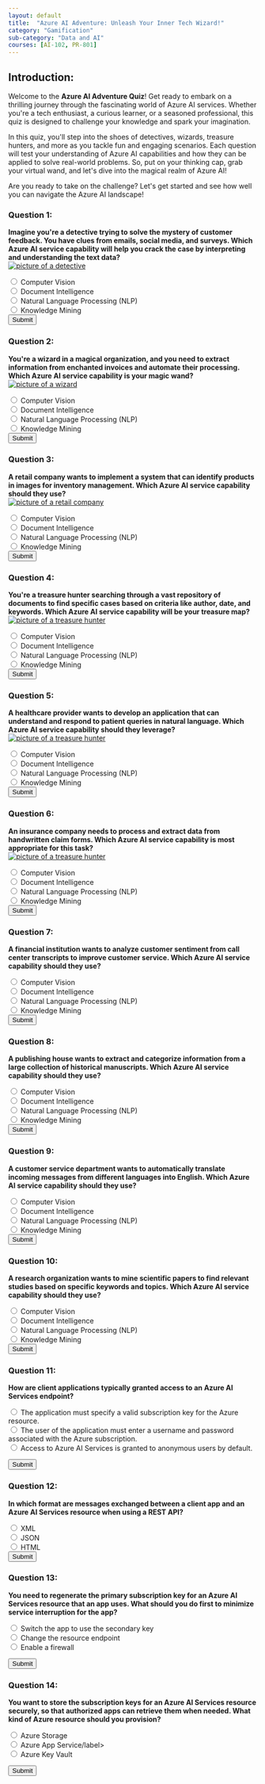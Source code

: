 ```yaml
---
layout: default
title:  "Azure AI Adventure: Unleash Your Inner Tech Wizard!"
category: "Gamification"
sub-category: "Data and AI"
courses: [AI-102, PR-801]
---
```


## Introduction:
Welcome to the **Azure AI Adventure Quiz**! Get ready to embark on a thrilling journey through the fascinating world of Azure AI services. Whether you're a tech enthusiast, a curious learner, or a seasoned professional, this quiz is designed to challenge your knowledge and spark your imagination.

In this quiz, you'll step into the shoes of detectives, wizards, treasure hunters, and more as you tackle fun and engaging scenarios. Each question will test your understanding of Azure AI capabilities and how they can be applied to solve real-world problems. So, put on your thinking cap, grab your virtual wand, and let's dive into the magical realm of Azure AI!

Are you ready to take on the challenge? Let's get started and see how well you can navigate the Azure AI landscape! 

### Question 1:
**Imagine you're a detective trying to solve the mystery of customer feedback. You have clues from emails, social media, and surveys. Which Azure AI service capability will help you crack the case by interpreting and understanding the text data?** <br>
<a href="./images/d1.png">
  <img src="./images/d1.png" alt="picture of a detective">
</a>
<br>
<form id="quizForm1">
  <input type="radio" id="q1a" name="q1" value="A">
  <label for="q1a">Computer Vision </label><br>
  <input type="radio" id="q1b" name="q1" value="B">
  <label for="q1b">Document Intelligence</label><br>
  <input type="radio" id="q1c" name="q1" value="C">
  <label for="q1c">Natural Language Processing (NLP) </label><br>
  <input type="radio" id="q1d" name="q1" value="D">
  <label for="q1d">Knowledge Mining</label><br>
  <button type="button" onclick="checkAnswer('q1', 'C', 'result1')" class="styled-button">Submit</button>
</form>

<p id="result1"></p>

### Question 2:
**You're a wizard in a magical organization, and you need to extract information from enchanted invoices and automate their processing. Which Azure AI service capability is your magic wand?** <br>
<a href="./images/d2.png">
  <img src="./images/d2.png" alt="picture of a wizard">
</a>

<form id="quizForm2">
  <input type="radio" id="q2a" name="q2" value="A">
  <label for="q2a">Computer Vision </label><br>
  <input type="radio" id="q2b" name="q2" value="B">
  <label for="q2b">Document Intelligence</label><br>
  <input type="radio" id="q2c" name="q2" value="C">
  <label for="q2c">Natural Language Processing (NLP) </label><br>
  <input type="radio" id="q2d" name="q2" value="D">
  <label for="q2d">Knowledge Mining</label><br>
  <button type="button" onclick="checkAnswer('q2', 'B', 'result2')" class="styled-button">Submit</button>
</form>

<p id="result2"></p>

### Question 3:
**A retail company wants to implement a system that can identify products in images for inventory management. Which Azure AI service capability should they use?** <br>
<a href="./images/d3.png">
  <img src="./images/d3.png" alt="picture of a retail company">
</a>
<br>

<form id="quizForm3">
  <input type="radio" id="q3a" name="q3" value="A">
  <label for="q3a">Computer Vision </label><br>
  <input type="radio" id="q3b" name="q3" value="B">
  <label for="q3b">Document Intelligence</label><br>
  <input type="radio" id="q3c" name="q3" value="C">
  <label for="q3c">Natural Language Processing (NLP) </label><br>
  <input type="radio" id="q3d" name="q3" value="D">
  <label for="q3d">Knowledge Mining</label><br>
  <button type="button" onclick="checkAnswer('q3', 'A', 'result3')" class="styled-button">Submit</button>
</form>

<p id="result3"></p>

### Question 4:
**You're a treasure hunter searching through a vast repository of documents to find specific cases based on criteria like author, date, and keywords. Which Azure AI service capability will be your treasure map?** <br>
<a href="./images/d4.png">
  <img src="./images/d4.png" alt="picture of a treasure hunter">
</a>
<br>

<form id="quizForm4">
  <input type="radio" id="q4a" name="q4" value="A">
  <label for="q4a">Computer Vision </label><br>
  <input type="radio" id="q4b" name="q4" value="B">
  <label for="q4b">Document Intelligence</label><br>
  <input type="radio" id="q4c" name="q4" value="C">
  <label for="q4c">Natural Language Processing (NLP) </label><br>
  <input type="radio" id="q4d" name="q4" value="D">
  <label for="q4d">Knowledge Mining</label><br>
  <button type="button" onclick="checkAnswer('q4', 'D', 'result4')" class="styled-button">Submit</button>
</form>

<p id="result4"></p>

### Question 5:
**A healthcare provider wants to develop an application that can understand and respond to patient queries in natural language. Which Azure AI service capability should they leverage?** <br>
<a href="./images/d5.png">
  <img src="./images/d5.png" alt="picture of a treasure hunter">
</a>
<br>

<form id="quizForm5">
  <input type="radio" id="q5a" name="q5" value="A">
  <label for="q5a">Computer Vision </label><br>
  <input type="radio" id="q5b" name="q5" value="B">
  <label for="q5b">Document Intelligence</label><br>
  <input type="radio" id="q5c" name="q5" value="C">
  <label for="q5c">Natural Language Processing (NLP) </label><br>
  <input type="radio" id="q5d" name="q5" value="D">
  <label for="q5d">Knowledge Mining</label><br>
  <button type="button" onclick="checkAnswer('q5', 'C', 'result5')" class="styled-button">Submit</button>
</form>

<p id="result5"></p>

### Question 6:
**An insurance company needs to process and extract data from handwritten claim forms. Which Azure AI service capability is most appropriate for this task?** <br>
<a href="./images/d6.png">
  <img src="./images/d6.png" alt="picture of a treasure hunter">
</a>
<br>

<form id="quizForm6">
  <input type="radio" id="q6a" name="q6" value="A">
  <label for="q6a">Computer Vision </label><br>
  <input type="radio" id="q6b" name="q6" value="B">
  <label for="q6b">Document Intelligence</label><br>
  <input type="radio" id="q6c" name="q6" value="C">
  <label for="q6c">Natural Language Processing (NLP) </label><br>
  <input type="radio" id="q6d" name="q6" value="D">
  <label for="q6d">Knowledge Mining</label><br>
  <button type="button" onclick="checkAnswer('q6', 'B', 'result6')" class="styled-button">Submit</button>
</form>

<p id="result6"></p>

### Question 7:
**A financial institution wants to analyze customer sentiment from call center transcripts to improve customer service. Which Azure AI service capability should they use?**

<form id="quizForm6">
  <input type="radio" id="q7a" name="q7" value="A">
  <label for="q7a">Computer Vision </label><br>
  <input type="radio" id="q7b" name="q7" value="B">
  <label for="q7b">Document Intelligence</label><br>
  <input type="radio" id="q7c" name="q7" value="C">
  <label for="q7c">Natural Language Processing (NLP) </label><br>
  <input type="radio" id="q7d" name="q7" value="D">
  <label for="q7d">Knowledge Mining</label><br>
  <button type="button" onclick="checkAnswer('q7', 'C', 'result7')" class="styled-button">Submit</button>
</form>

<p id="result7"></p>

### Question 8:
**A publishing house wants to extract and categorize information from a large collection of historical manuscripts. Which Azure AI service capability should they use?**

<form id="quizForm6">
  <input type="radio" id="q8a" name="q8" value="A">
  <label for="q8a">Computer Vision </label><br>
  <input type="radio" id="q8b" name="q8" value="B">
  <label for="q8b">Document Intelligence</label><br>
  <input type="radio" id="q8c" name="q8" value="C">
  <label for="q8c">Natural Language Processing (NLP) </label><br>
  <input type="radio" id="q8d" name="q8" value="D">
  <label for="q8d">Knowledge Mining</label><br>
  <button type="button" onclick="checkAnswer('q8', 'D', 'result8')" class="styled-button">Submit</button>
</form>

<p id="result8"></p>

### Question 9:
**A customer service department wants to automatically translate incoming messages from different languages into English. Which Azure AI service capability should they use?**

<form id="quizForm6">
  <input type="radio" id="q9a" name="q9" value="A">
  <label for="q9a">Computer Vision </label><br>
  <input type="radio" id="q9b" name="q9" value="B">
  <label for="q9b">Document Intelligence</label><br>
  <input type="radio" id="q9c" name="q9" value="C">
  <label for="q9c">Natural Language Processing (NLP) </label><br>
  <input type="radio" id="q9d" name="q9" value="D">
  <label for="q9d">Knowledge Mining</label><br>
  <button type="button" onclick="checkAnswer('q9', 'C', 'result9')" class="styled-button">Submit</button>
</form>

<p id="result9"></p>

### Question 10:
**A research organization wants to mine scientific papers to find relevant studies based on specific keywords and topics. Which Azure AI service capability should they use?**

<form id="quizForm6">
  <input type="radio" id="q10a" name="q10" value="A">
  <label for="q10a">Computer Vision </label><br>
  <input type="radio" id="q10b" name="q10" value="B">
  <label for="q10b">Document Intelligence</label><br>
  <input type="radio" id="q10c" name="q10" value="C">
  <label for="q10c">Natural Language Processing (NLP) </label><br>
  <input type="radio" id="q10d" name="q10" value="D">
  <label for="q10d">Knowledge Mining</label><br>
  <button type="button" onclick="checkAnswer('q10', 'D', 'result10')" class="styled-button">Submit</button>
</form>

<p id="result10"></p>

### Question 11:
**How are client applications typically granted access to an Azure AI Services endpoint?**

<form id="quizForm6">
  <input type="radio" id="q11a" name="q11" value="A">
  <label for="q11a">The application must specify a valid subscription key for the Azure resource. </label><br>
  <input type="radio" id="q11b" name="q11" value="B">
  <label for="q11b">The user of the application must enter a username and password associated with the Azure subscription.</label><br>
  <input type="radio" id="q11c" name="q11" value="C">
  <label for="q11c">Access to Azure AI Services is granted to anonymous users by default. </label><br>

  <button type="button" onclick="checkAnswer('q11', 'A', 'result11')" class="styled-button">Submit</button>
</form>

<p id="result11"></p>

### Question 12:
**In which format are messages exchanged between a client app and an Azure AI Services resource when using a REST API?**

<form id="quizForm6">
  <input type="radio" id="q12a" name="q12" value="A">
  <label for="q12a">XML </label><br>
  <input type="radio" id="q12b" name="q12" value="B">
  <label for="q12b">JSON</label><br>
  <input type="radio" id="q12c" name="q12" value="C">
  <label for="q12c">HTML </label><br>
  <button type="button" onclick="checkAnswer('q12', 'B', 'result12')" class="styled-button">Submit</button>
</form>

<p id="result12"></p>

### Question 13:
**You need to regenerate the primary subscription key for an Azure AI Services resource that an app uses. What should you do first to minimize service interruption for the app?**

<form id="quizForm6">
  <input type="radio" id="q13a" name="q13" value="A">
  <label for="q13a">Switch the app to use the secondary key </label><br>
  <input type="radio" id="q13b" name="q13" value="B">
  <label for="q13b">Change the resource endpoint</label><br>
  <input type="radio" id="q13c" name="q13" value="C">
  <label for="q13c">Enable a firewall </label><br>

  <button type="button" onclick="checkAnswer('q13', 'A', 'result13')" class="styled-button">Submit</button>
</form>

<p id="result13"></p>

### Question 14:
**You want to store the subscription keys for an Azure AI Services resource securely, so that authorized apps can retrieve them when needed. What kind of Azure resource should you provision?**

<form id="quizForm6">
  <input type="radio" id="q14a" name="q14" value="A">
  <label for="q14a">Azure Storage </label><br>
  <input type="radio" id="q14b" name="q14" value="B">
  <label for="q14b">Azure App Service/label><br>
  <input type="radio" id="q14c" name="q14" value="C">
  <label for="q14c">Azure Key Vault</label><br>

  <button type="button" onclick="checkAnswer('q14', 'C', 'result14')" class="styled-button">Submit</button>
</form>

<p id="result14"></p>


<script>
  function checkAnswer(question, correctAnswer, resultId) {
    var radios = document.getElementsByName(question);
    var result = document.getElementById(resultId);
    var selected = false;

    for (var i = 0; i < radios.length; i++) {
      if (radios[i].checked) {
        selected = true;
        if (radios[i].value === correctAnswer) {
          result.textContent = 'Correct!';
          result.style.color = 'green';
        } else {
          result.textContent = 'Incorrect. Try again!';
          result.style.color = 'red';
        }
        break;
      }
    }

    if (!selected) {
      result.textContent = 'Please select an answer.';
      result.style.color = 'orange';
    }
  }
</script>
